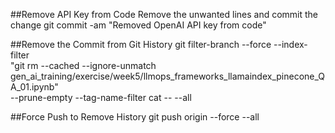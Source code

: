 ##Remove API Key from Code
Remove the unwanted lines and commit the change
git commit -am "Removed OpenAI API key from code"

##Remove the Commit from Git History
git filter-branch --force --index-filter \
"git rm --cached --ignore-unmatch gen_ai_training/exercise/week5/llmops_frameworks_llamaindex_pinecone_QA_01.ipynb" \
--prune-empty --tag-name-filter cat -- --all

##Force Push to Remove History
git push origin --force --all
